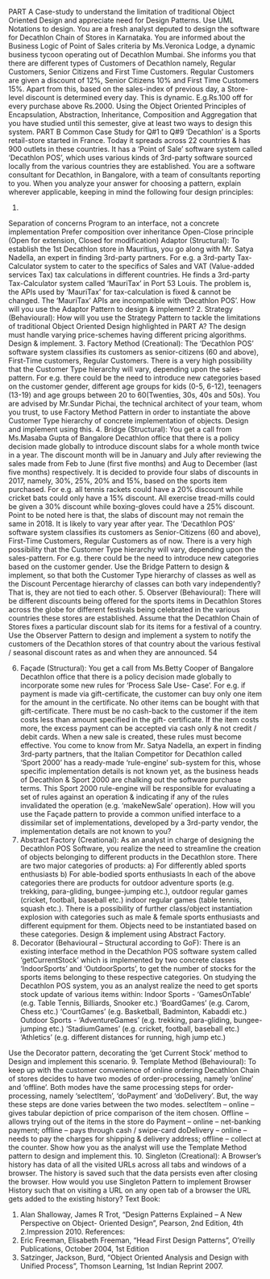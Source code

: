 
PART A
Case-study to understand the limitation of traditional Object Oriented Design and appreciate need for Design Patterns. Use UML Notations to design.
You are a fresh analyst deputed to design the software for Decathlon Chain of Stores in Karnataka. You are informed about the Business Logic of Point of Sales criteria by Ms.Veronica Lodge, a dynamic business tycoon operating out of Decathlon Mumbai. She informs you that there are different types of Customers of Decathlon namely, Regular Customers, Senior Citizens and First Time Customers. Regular Customers are given a discount of 12%, Senior Citizens 10% and First Time Customers 15%. Apart from this, based on the sales-index of previous day, a Store-level discount is determined every day. This is dynamic. E.g.Rs.100 off for every purchase above Rs.2000. Using the Object Oriented Principles of Encapsulation, Abstraction, Inheritance, Composition and Aggregation that you have studied until this semester, give at least two ways to design this system.
PART B
Common Case Study for Q#1 to Q#9
‘Decathlon’ is a Sports retail-store started in France. Today it spreads across 22 countries & has 900 outlets in these countries. It has a ‘Point of Sale’ software system called ‘Decathlon POS’, which uses various kinds of 3rd-party software sourced locally from the various countries they are established. You are a software consultant for Decathlon, in Bangalore, with a team of consultants reporting to you. When you analyze your answer for choosing a pattern, explain wherever applicable, keeping in mind the following four design principles:

1.
Separation of concerns
Program to an interface, not a concrete implementation
Prefer composition over inheritance
Open-Close principle (Open for extension, Closed for modification)
Adaptor (Structural): To establish the 1st Decathlon store in Mauritius, you go along with Mr. Satya Nadella, an expert in finding 3rd-party partners. For e.g. a 3rd-party Tax-Calculator system to cater to the specifics of Sales and VAT (Value-added services Tax) tax calculations in different countries. He finds a 3rd-party Tax-Calculator system called ‘MauriTax’ in Port
53
Louis. The problem is, the APIs used by ‘MauriTax’ for tax-calculation is fixed & cannot be changed. The ‘MauriTax’ APIs are incompatible with ‘Decathlon POS’. How will you use the Adaptor Pattern to design & implement?
2. Strategy (Behavioural): How will you use the Strategy Pattern to tackle the limitations of traditional Object Oriented Design highlighted in PART A? The design must handle varying price-schemes having different pricing algorithms. Design & implement.
3. Factory Method (Creational): The ‘Decathlon POS’ software system classifies its customers as senior-citizens (60 and above), First-Time customers, Regular Customers. There is a very high possibility that the Customer Type hierarchy will vary, depending upon the sales-pattern. For e.g. there could be the need to introduce new categories based on the customer gender, different age groups for kids (0-5, 6-12), teenagers (13-19) and age groups between 20 to 60(Twenties, 30s, 40s and 50s). You are advised by Mr.Sundar Pichai, the technical architect of your team, whom you trust, to use Factory Method Pattern in order to instantiate the above Customer Type hierarchy of concrete implementation of objects. Design and implement using this.
4. Bridge (Structural): You get a call from Ms.Masaba Gupta of Bangalore Decathlon office that there is a policy decision made globally to introduce discount slabs for a whole month twice in a year. The discount month will be in January and July after reviewing the sales made from Feb to June (first five months) and Aug to December (last five months) respectively. It is decided to provide four slabs of discounts in 2017, namely, 30%, 25%, 20% and 15%, based on the sports item purchased. For e.g. all tennis rackets could have a 20% discount while cricket bats could only have a 15% discount. All exercise tread-mills could be given a 30% discount while boxing-gloves could have a 25% discount. Point to be noted here is that, the slabs of discount may not remain the same in 2018. It is likely to vary year after year. The ‘Decathlon POS’ software system classifies its customers as Senior-Citizens (60 and above), First-Time Customers, Regular Customers as of now. There is a very high possibility that the Customer Type hierarchy will vary, depending upon the sales-pattern. For e.g. there could be the need to introduce new categories based on the customer gender.
Use the Bridge Pattern to design & implement, so that both the Customer Type hierarchy of classes as well as the Discount Percentage hierarchy of classes can both vary independently? That is, they are not tied to each other.
5. Observer (Behavioural): There will be different discounts being offered for the sports items in Decathlon Stores across the globe for different festivals being celebrated in the various countries these stores are established. Assume that the Decathlon Chain of Stores fixes a particular discount slab for its items for a festival of a country.
Use the Observer Pattern to design and implement a system to notify the customers of the Decathlon stores of that country about the various festival / seasonal discount rates as and when they are announced.
54

6. Façade (Structural): You get a call from Ms.Betty Cooper of Bangalore Decathlon office that there is a policy decision made globally to incorporate some new rules for ‘Process Sale Use- Case’. For e.g. if payment is made via gift-certificate, the customer can buy only one item for the amount in the certificate. No other items can be bought with that gift-certificate. There must be no cash-back to the customer if the item costs less than amount specified in the gift- certificate. If the item costs more, the excess payment can be accepted via cash only & not credit / debit cards. When a new sale is created, these rules must become effective. You come to know from Mr. Satya Nadella, an expert in finding 3rd-party partners, that the Italian Competitor for Decathlon called ‘Sport 2000’ has a ready-made ‘rule-engine’ sub-system for this, whose specific implementation details is not known yet, as the business heads of Decathlon & Sport 2000 are chalking out the software purchase terms. This Sport 2000 rule-engine will be responsible for evaluating a set of rules against an operation & indicating if any of the rules invalidated the operation (e.g. ‘makeNewSale’ operation).
How will you use the Façade pattern to provide a common unified interface to a dissimilar set of implementations, developed by a 3rd-party vendor, the implementation details are not known to you?
7. Abstract Factory (Creational): As an analyst in charge of designing the Decathlon POS Software, you realize the need to streamline the creation of objects belonging to different products in the Decathlon store. There are two major categories of products:
a) For differently abled sports enthusiasts
b) For able-bodied sports enthusiasts
In each of the above categories there are products for outdoor adventure sports
(e.g. trekking, para-gliding, bungee-jumping etc.), outdoor regular games (cricket, football, baseball etc.) indoor regular games (table tennis, squash etc.). There is a possibility of further class/object instantiation explosion with categories such as male & female sports enthusiasts and different equipment for them. Objects need to be instantiated based on these categories. Design & implement using Abstract Factory.
8. Decorator (Behavioural – Structural according to GoF): There is an existing interface method in the Decathlon POS software system called ‘getCurrentStock’ which is implemented by two concrete classes ‘IndoorSports’ and ‘OutdoorSports’, to get the number of stocks for the sports items belonging to these respective categories. On studying the Decathlon POS system, you as an analyst realize the need to get sports stock update of various items within:
Indoor Sports - ‘GamesOnTable’ (e.g. Table Tennis, Billiards, Snooker etc.) ‘BoardGames’ (e.g. Carom, Chess etc.)
‘CourtGames’ (e.g. Basketball, Badminton, Kabaddi etc.) Outdoor Sports - ‘AdventureGames’ (e.g. trekking, para-gliding, bungee-
jumping etc.)
‘StadiumGames’ (e.g. cricket, football, baseball etc.) ‘Athletics’ (e.g. different distances for running, high jump etc.)


Use the Decorator pattern, decorating the ‘get Current Stock’ method to
Design and implement this scenario.
9. Template Method (Behavioural): To keep up with the customer convenience of online
ordering Decathlon Chain of stores decides to have two modes of order-processing, namely ‘online’ and ‘offline’. Both modes have the same processing steps for order-processing, namely ‘selectItem’, ‘doPayment’ and ‘doDelivery’. But, the way these steps are done varies between the two modes.
selectItem – online – gives tabular depiction of price comparison of the item chosen. Offline – allows trying out of the items in the store
do Payment – online – net-banking payment; offline – pays through cash / swipe-card doDelivery – online – needs to pay the charges for shipping & delivery address; offline – collect at the counter.
Show how you as the analyst will use the Template Method pattern to
design and implement this.
10. Singleton (Creational): A Browser’s history has data of all the visited URLs across all tabs
and windows of a browser. The history is saved such that the data persists even after closing the browser. How would you use Singleton Pattern to implement Browser History such that on visiting a URL on any open tab of a browser the URL gets added to the existing history?
Text Book:
1. Alan Shalloway, James R Trot, “Design Patterns Explained – A New Perspective on Object- Oriented Design”, Pearson, 2nd Edition, 4th 
2.Impression 2010.
References:
1. Eric Freeman, Elisabeth Freeman, “Head First Design Patterns”, O’reilly Publications, October 2004, 1st Edition
2. Satzinger, Jackson, Burd, “Object Oriented Analysis and Design with Unified Process”, Thomson Learning, 1st Indian Reprint 2007.
